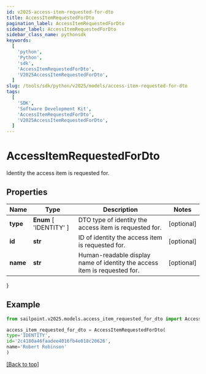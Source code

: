 ```yaml
---
id: v2025-access-item-requested-for-dto
title: AccessItemRequestedForDto
pagination_label: AccessItemRequestedForDto
sidebar_label: AccessItemRequestedForDto
sidebar_class_name: pythonsdk
keywords:
  [
    'python',
    'Python',
    'sdk',
    'AccessItemRequestedForDto',
    'V2025AccessItemRequestedForDto',
  ]
slug: /tools/sdk/python/v2025/models/access-item-requested-for-dto
tags:
  [
    'SDK',
    'Software Development Kit',
    'AccessItemRequestedForDto',
    'V2025AccessItemRequestedForDto',
  ]
---
```


# AccessItemRequestedForDto

Identity the access item is requested for.

## Properties

| Name | Type | Description | Notes |
| --- | --- | --- | --- |
| **type** | **Enum** [ 'IDENTITY' ] | DTO type of identity the access item is requested for. | [optional] |
| **id** | **str** | ID of identity the access item is requested for. | [optional] |
| **name** | **str** | Human-readable display name of identity the access item is requested for. | [optional] |

}

## Example

```python
from sailpoint.v2025.models.access_item_requested_for_dto import AccessItemRequestedForDto

access_item_requested_for_dto = AccessItemRequestedForDto(
type='IDENTITY',
id='2c4180a46faadee4016fb4e018c20626',
name='Robert Robinson'
)

```

[[Back to top]](#)
